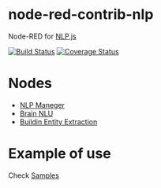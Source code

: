 # node-red-contrib-nlp

Node-RED for [NLP.js](https://github.com/axa-group/nlp.js)

 [![Build Status](https://travis-ci.org/okhiroyuki/node-red-contrib-nlp.svg?branch=master)](https://travis-ci.org/okhiroyuki/node-red-contrib-nlp) [![Coverage Status](https://coveralls.io/repos/github/okhiroyuki/node-red-contrib-nlp/badge.svg)](https://coveralls.io/github/okhiroyuki/node-red-contrib-nlp)

# Nodes
- [NLP Maneger](https://github.com/axa-group/nlp.js/blob/master/docs/nlp-manager.md)
- [Brain NLU](https://github.com/axa-group/nlp.js/blob/master/docs/brain-nlu.md)
- [Buildin Entity Extraction](https://github.com/axa-group/nlp.js/blob/master/docs/builtin-entity-extraction.md)

# Example of use

Check [Samples](https://github.com/okhiroyuki/node-red-contrib-nlp/tree/master/samples)
